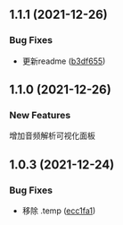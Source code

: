 ## 1.1.1 (2021-12-26)


### Bug Fixes

* 更新readme ([b3df655](https://github.com/daodaolee/vuepress-plugin-awesome-musicplayer/commit/b3df6555864a8a5175782b2bdefd1c138054d6ac))


## 1.1.0 (2021-12-26)
### New Features
增加音频解析可视化面板
## 1.0.3 (2021-12-24)

### Bug Fixes

* 移除 .temp ([ecc1fa1](https://github.com/daodaolee/vuepress-plugin-awesome-musicplayer/commit/ecc1fa116506b56b0022e19c5fb514d0eab423ea))



